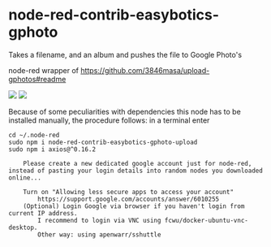 # node-red-contrib-easybotics-gphoto
Takes a filename, and an album and pushes the file to Google Photo's

node-red wrapper of https://github.com/3846masa/upload-gphotos#readme

![](https://raw.githubusercontent.com/easybotics/node-red-contrib-easybotics-gphoto/master/lens2.png)
![](https://raw.githubusercontent.com/easybotics/node-red-contrib-easybotics-gphoto/master/lens.png)

Because of some peculiarities with dependencies this node has to be installed manually, the procedure follows:
in a terminal enter
```
cd ~/.node-red
sudo npm i node-red-contrib-easybotics-gphoto-upload
sudo npm i axios@^0.16.2
```

```
    Please create a new dedicated google account just for node-red, instead of pasting your login details into random nodes you downloaded online...
    
    Turn on "Allowing less secure apps to access your account"
        https://support.google.com/accounts/answer/6010255
    (Optional) Login Google via browser if you haven't login from current IP address.
        I recommend to login via VNC using fcwu/docker-ubuntu-vnc-desktop.
        Other way: using apenwarr/sshuttle
```

